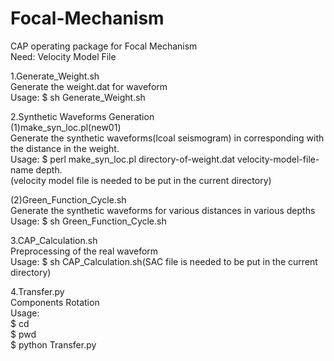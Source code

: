 # Focal-Mechanism

CAP operating package for Focal Mechanism  
Need: Velocity Model File

1.Generate_Weight.sh  
  Generate the weight.dat for waveform  
  Usage: 
  $ sh Generate_Weight.sh

2.Synthetic Waveforms Generation  
  (1)make_syn_loc.pl(new01)  
    Generate the synthetic waveforms(lcoal seismogram) in corresponding with the distance in the weight.  
    Usage: 
    $ perl make_syn_loc.pl directory-of-weight.dat velocity-model-file-name depth.   
      (velocity model file is needed to be put in the current directory)  

  (2)Green_Function_Cycle.sh  
    Generate the synthetic waveforms for various distances in various depths  
    Usage: 
    $ sh Green_Function_Cycle.sh  

3.CAP_Calculation.sh  
  Preprocessing of the real waveform  
  Usage: 
  $ sh CAP_Calculation.sh(SAC file is needed to be put in the current directory)  

4.Transfer.py  
  Components Rotation  
  Usage:   
  $ cd <current directory of SAC file>  
  $ pwd  
  $ python Transfer.py <directory of pwd>  
